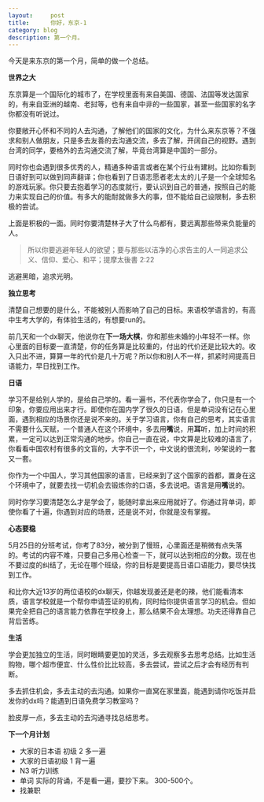 ```yaml
---
layout:     post
title:      你好，东京-1
category: blog
description: 第一个月。
---
```

今天是来东京的第一个月，简单的做一个总结。

**世界之大**

东京算是一个国际化的城市了，在学校里面有来自美国、德国、法国等发达国家的，有来自亚洲的越南、老挝等，也有来自中非的一些国家，甚至一些国家的名字你都没有听说过。

你要敞开心怀和不同的人去沟通，了解他们的国家的文化，为什么来东京等？不强求和别人做朋友，只是多去友善的去沟通交流，多去了解，开阔自己的视野。遇到台湾的同学，要格外的去沟通交流了解，毕竟台湾算是中国的一部分。

同时你也会遇到很多优秀的人，精通多种语言或者在某个行业有建树。比如你看到日语好到可以做到同声翻译；你也看到了日语志愿者老太太的儿子是一个全球知名的游戏玩家。你只要去抱着学习的态度就行，要认识到自己的普通，按照自己的能力来实现自己的价值。有多大的能耐就做多大的事，但不能给自己设限制，多去积极的尝试。

上面是积极的一面。同时你要清楚林子大了什么鸟都有，要远离那些带来负能量的人。

> 所以你要逃避年轻人的欲望；要与那些以洁净的心求告主的人一同追求公义、信仰、爱心、和平；提摩太後書 2:22

逃避黑暗，追求光明。

**独立思考**

清楚自己想要的是什么，不能被别人而影响了自己的目标。来语校学语言的，有高中生考大学的，有体验生活的，有想要run的。

前几天和一个dx聊天，他说你在**下一场大棋**，你和那些未婚的小年轻不一样。你心里面的目标要一直清楚，你的任务算是比较重的，付出的代价还是比较大的。收入只出不进，算算一年的代价是几十万呢？所以你和别人不一样，抓紧时间提高日语能力，早日找到工作。

**日语**

学习不是给别人学的，是给自己学的。看一遍书，不代表你学会了，你只是有一个印象，你要应用出来才行。即使你在国内学了很久的日语，但是单词没有记在心里面，遇到相应的场景你还是说不来的。关于学习语言，你有自己的思考，其实语言不需要什么天赋，一个普通人在这个环境中，多去用**嘴**说，用**耳**听，加上时间的积累，一定可以达到正常沟通的地步。你自己一直在说，中文算是比较难的语言了，你看看中国农村有很多的文盲的，大字不识一个，中文说的很流利，吵架说的一套又一套。

你作为一个中国人，学习其他国家的语言，已经来到了这个国家的首都，置身在这个环境中了，就要去找一切机会去锻炼你的口语，多去说吧。语言是用**嘴**说的。

同时你学习要清楚怎么才是学会了，能随时拿出来应用就好了。你通过背单词，即使你看了十遍，你遇到对应的场景，还是说不对，你就是没有掌握。

**心态要稳**

5月25日的分班考试，你考了83分，被分到了慢班，心里面还是稍微有点失落的。考试的内容不难，只要自己多用心检查一下，就可以达到相应的分数。现在也不要过度的纠结了，无论在哪个班级，你的目标是要提高日语口语能力，要尽快找到工作。

和比你大近13岁的两位语校的dx聊天，你越发现姜还是老的辣，他们能看清本质，语言学校就是一个帮你申请签证的机构，同时给你提供语言学习的机会。但如果完全把自己的语言能力依靠在学校身上，那么结果不会太理想。功夫还得靠自己背后苦练。

**生活**

学会更加独立的生活，同时眼睛要更加的灵活，多去观察多去思考总结。比如生活购物，哪个超市便宜、什么性价比比较高，多去尝试，尝试之后才会有经历有判断。

多去抓住机会，多去主动的去沟通。如果你一直窝在家里面，能遇到请你吃饭并启发你的dx吗？能遇到日语免费学习教室吗？

脸皮厚一点，多去主动的去沟通寻找总结思考。

**下一个月计划**

- 大家的日本语 初级 2 多一遍
- 大家的日语初级 1 背一遍
- N3 听力训练
- 单词 实际的背诵，不是看一遍，要抄下来。 300-500个。
- 找兼职
